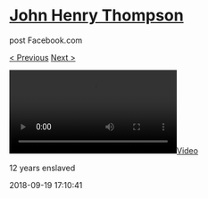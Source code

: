 # [John Henry Thompson](../README.md)
post Facebook.com

[< Previous](2018-09-20-2.md) [Next >](2018-09-19-2.md)

[![](../media/2018-09-19/12-years-enslaved.mp4)](../README.md)

12 years enslaved

2018-09-19 17:10:41
